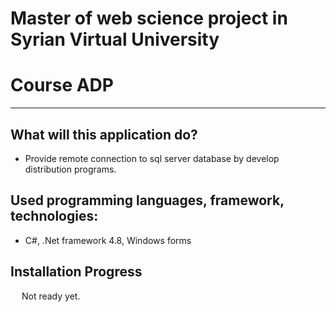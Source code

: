 ﻿# Master of web science project in Syrian Virtual University
# Course ADP
---

## What will this application do?
- Provide remote connection to sql server database by develop distribution programs.

## Used programming languages, framework, technologies:
- C#, .Net framework 4.8, Windows forms

## Installation Progress
&emsp; Not ready yet.